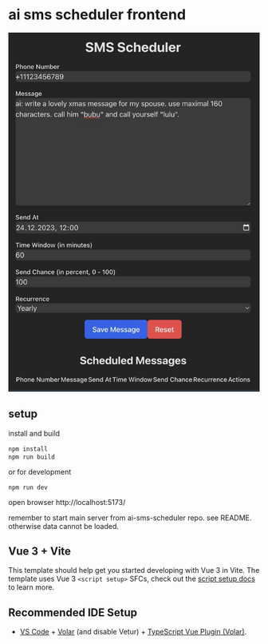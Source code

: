 # ai sms scheduler frontend

![Alt text](screenshot.jpg "App")

## setup

install and build
```
npm install
npm run build
```

or for development
```
npm run dev
```
open browser http://localhost:5173/

remember to start main server from ai-sms-scheduler repo. see README.
otherwise data cannot be loaded.


## Vue 3 + Vite

This template should help get you started developing with Vue 3 in Vite. The template uses Vue 3 `<script setup>` SFCs, check out the [script setup docs](https://v3.vuejs.org/api/sfc-script-setup.html#sfc-script-setup) to learn more.

## Recommended IDE Setup

- [VS Code](https://code.visualstudio.com/) + [Volar](https://marketplace.visualstudio.com/items?itemName=Vue.volar) (and disable Vetur) + [TypeScript Vue Plugin (Volar)](https://marketplace.visualstudio.com/items?itemName=Vue.vscode-typescript-vue-plugin).
